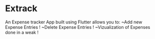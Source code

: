 # Extrack
An Expense tracker App built using Flutter allows you to:
~Add new Expense Entries !
~Delete Expense Entries !
~Vizualization of Expenses done in a weak !